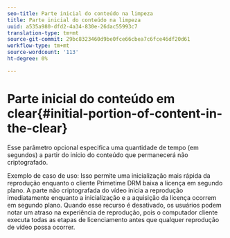 ```yaml
---
seo-title: Parte inicial do conteúdo na limpeza
title: Parte inicial do conteúdo na limpeza
uuid: a535a980-dfd2-4a34-830e-26dac55993c7
translation-type: tm+mt
source-git-commit: 29bc8323460d9be0fce66cbea7c6fce46df20d61
workflow-type: tm+mt
source-wordcount: '113'
ht-degree: 0%

---
```



# Parte inicial do conteúdo em clear{#initial-portion-of-content-in-the-clear}

Esse parâmetro opcional especifica uma quantidade de tempo (em segundos) a partir do início do conteúdo que permanecerá não criptografado.

Exemplo de caso de uso: Isso permite uma inicialização mais rápida da reprodução enquanto o cliente Primetime DRM baixa a licença em segundo plano. A parte não criptografada do vídeo inicia a reprodução imediatamente enquanto a inicialização e a aquisição da licença ocorrem em segundo plano. Quando esse recurso é desativado, os usuários podem notar um atraso na experiência de reprodução, pois o computador cliente executa todas as etapas de licenciamento antes que qualquer reprodução de vídeo possa ocorrer.
